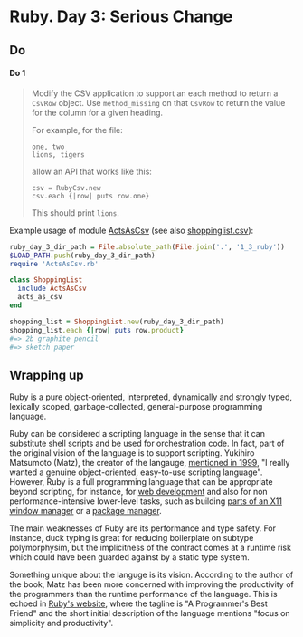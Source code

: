 # Ruby. Day 3: Serious Change

## Do

#### Do 1

> Modify the CSV application to support an each method to return a `CsvRow` object. Use
> `method_missing` on that `CsvRow` to return the value for the column for a given heading.
>
> For example, for the file:
>
> ```text
> one, two
> lions, tigers
> ```
>
> allow an API that works like this:
>
> ```text
> csv = RubyCsv.new
> csv.each {|row| puts row.one}
> ```
>
> This should print `lions`.

Example usage of module [ActsAsCsv](./ActsAsCsv.rb) (see also
[shoppinglist.csv](./shoppinglist.csv)):

```ruby
ruby_day_3_dir_path = File.absolute_path(File.join('.', '1_3_ruby'))
$LOAD_PATH.push(ruby_day_3_dir_path)
require 'ActsAsCsv.rb'

class ShoppingList
  include ActsAsCsv
  acts_as_csv
end

shopping_list = ShoppingList.new(ruby_day_3_dir_path)
shopping_list.each {|row| puts row.product}
#=> 2b graphite pencil
#=> sketch paper
```

## Wrapping up

Ruby is a pure object-oriented, interpreted, dynamically and strongly typed, lexically scoped,
garbage-collected, general-purpose programming language.

Ruby can be considered a scripting language in the sense that it can substitute shell scripts and be
used for orchestration code. In fact, part of the original vision of the language is to support
scripting. Yukihiro Matsumoto (Matz), the creator of the langauge, [mentioned in
1999](https://www.ruby-lang.org/en/documentation/faq/1/), "I really wanted a genuine
object-oriented, easy-to-use scripting language". However, Ruby is a full programming language that
can be appropriate beyond scripting, for instance, for [web development](https://rubyonrails.org/)
and also for non performance-intensive lower-level tasks, such as building [parts of an X11 window
manager](https://ruby-doc.com/docs/ProgrammingRuby/) or a [package
manager](https://github.com/Homebrew/brew).  

The main weaknesses of Ruby are its performance and type safety. For instance, duck typing is great
for reducing boilerplate on subtype polymorphysim, but the implicitness of the contract comes at a
  runtime risk which could have been guarded against by a static type system.

Something unique about the languge is its vision. According to the author of the book, Matz has been
more concerned with improving the productivity of the programmers than the runtime performance of
the language. This is echoed in [Ruby's website](https://www.ruby-lang.org/en/), where the tagline
is "A Programmer's Best Friend" and the short initial description of the language mentions "focus on
simplicity and productivity".
